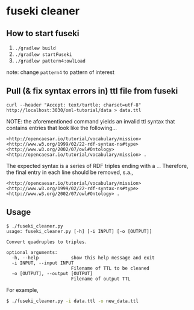 # fuseki cleaner

## How to start fuseki

1. `./gradlew build`
2. `./gradlew startFuseki`
3. `./gradlew pattern4:owlLoad`

note: change `pattern4` to pattern of interest

## Pull (& fix syntax errors in) ttl file from fuseki

```
curl --header "Accept: text/turtle; charset=utf-8" http://localhost:3030/oml-tutorial/data > data.ttl
```

NOTE: the aforementioned command yields an invalid ttl syntax that contains entries that look like the following...

```
<http://opencaesar.io/tutorial/vocabulary/mission> <http://www.w3.org/1999/02/22-rdf-syntax-ns#type> <http://www.w3.org/2002/07/owl#Ontology> <http://opencaesar.io/tutorial/vocabulary/mission> .
```

The expected syntax is a series of RDF triples ending with a `.`. Therefore, the final entry in each line should be removed, s.a.,

```
<http://opencaesar.io/tutorial/vocabulary/mission> <http://www.w3.org/1999/02/22-rdf-syntax-ns#type> <http://www.w3.org/2002/07/owl#Ontology> .
```

## Usage

```
$ ./fuseki_cleaner.py
usage: fuseki_cleaner.py [-h] [-i INPUT] [-o [OUTPUT]]

Convert quadruples to triples.

optional arguments:
  -h, --help            show this help message and exit
  -i INPUT, --input INPUT
                        Filename of TTL to be cleaned
  -o [OUTPUT], --output [OUTPUT]
                        Filename of output TTL
```

For example,

```bash
$ ./fuseki_cleaner.py -i data.ttl -o new_data.ttl
```
